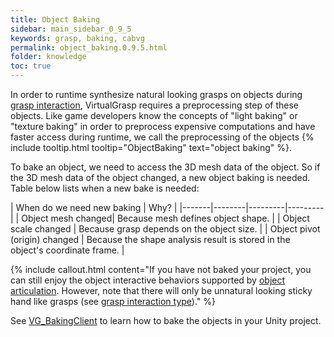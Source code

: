 ```yaml
---
title: Object Baking
sidebar: main_sidebar_0_9_5
keywords: grasp, baking, cabvg
permalink: object_baking.0.9.5.html
folder: knowledge
toc: true
---
```


In order to runtime synthesize natural looking grasps on objects during [grasp interaction](grasp_interaction.html), 
VirtualGrasp requires a preprocessing step of these objects. 
Like game developers know the concepts of "light baking" or "texture baking" in order to preprocess expensive computations and have faster access during runtime, we call the preprocessing of the objects {% include tooltip.html tooltip="ObjectBaking" text="object baking" %}.

To bake an object, we need to access the 3D mesh data of the object. 
So if the 3D mesh data of the object changed, a new object baking is needed. 
Table below lists when a new bake is needed:

| When do we need new baking | Why? |
|-------|--------|---------|---------|
| Object mesh changed|  Because mesh defines object shape. | 
| Object scale changed |  Because grasp depends on the object size. | 
| Object pivot (origin) changed |  Because the shape analysis result is stored in the object's coordinate frame. | 

{% include callout.html content="If you have not baked your project, you can still enjoy 
the object interactive behaviors supported by [object articulation](object_articulation.html#object-articulation). 
However, note that there will only be unnatural looking sticky hand like grasps
 (see [grasp interaction type](grasp_interaction.html#grasp-interaction-type))." %}

See [VG_BakingClient](unity_component_vgbakingclient.html) to learn how to bake the objects in your Unity project.

